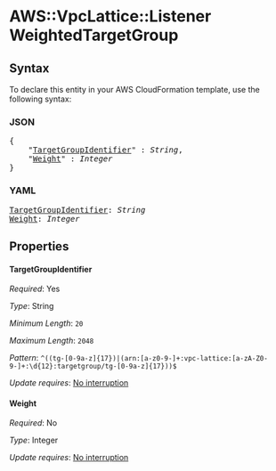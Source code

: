 # AWS::VpcLattice::Listener WeightedTargetGroup

## Syntax

To declare this entity in your AWS CloudFormation template, use the following syntax:

### JSON

<pre>
{
    "<a href="#targetgroupidentifier" title="TargetGroupIdentifier">TargetGroupIdentifier</a>" : <i>String</i>,
    "<a href="#weight" title="Weight">Weight</a>" : <i>Integer</i>
}
</pre>

### YAML

<pre>
<a href="#targetgroupidentifier" title="TargetGroupIdentifier">TargetGroupIdentifier</a>: <i>String</i>
<a href="#weight" title="Weight">Weight</a>: <i>Integer</i>
</pre>

## Properties

#### TargetGroupIdentifier

_Required_: Yes

_Type_: String

_Minimum Length_: <code>20</code>

_Maximum Length_: <code>2048</code>

_Pattern_: <code>^((tg-[0-9a-z]{17})|(arn:[a-z0-9\-]+:vpc-lattice:[a-zA-Z0-9\-]+:\d{12}:targetgroup/tg-[0-9a-z]{17}))$</code>

_Update requires_: [No interruption](https://docs.aws.amazon.com/AWSCloudFormation/latest/UserGuide/using-cfn-updating-stacks-update-behaviors.html#update-no-interrupt)

#### Weight

_Required_: No

_Type_: Integer

_Update requires_: [No interruption](https://docs.aws.amazon.com/AWSCloudFormation/latest/UserGuide/using-cfn-updating-stacks-update-behaviors.html#update-no-interrupt)

